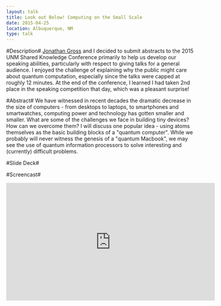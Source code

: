 ```yaml
---
layout: talk
title: Look out Below! Computing on the Small Scale
date: 2015-04-25
location: Albuquerque, NM
type: talk
---
```


#Description#
[Jonathan Gross](http://www.unm.edu/~jagross) and I decided to submit abstracts to the 2015 UNM Shared Knowledge Conference primarily to help us develop our speaking abilities, particularly with respect to giving talks for a general audience. I enjoyed the challenge of explaining why the public might care about quantum computation, especially since the talks were capped at roughly 12 minutes. At the end of the conference, I learned I had taken 2nd place in the speaking competition that day, which was a pleasant surprise!

#Abstract#
We have witnessed in recent decades the dramatic decrease in the size of computers - from desktops to laptops, to smartphones and smartwatches, computing power and technology has gotten smaller and smaller. What are some of the challenges we face in building tiny devices? How can we overcome them?  I will discuss one popular idea - using atoms themselves as the basic building blocks of a "quantum computer". While we probably will never witness the genesis of a "quantum Macbook", we may see the use of quantum information processors to solve interesting and (currently) difficult problems.

#Slide Deck#
<script async class="speakerdeck-embed" data-id="44240ef478e444a68d373409a70e2b93" data-ratio="1.33333333333333" src="//speakerdeck.com/assets/embed.js"></script>

#Screencast#
<iframe width="560" height="315" src="https://www.youtube.com/embed/72eUtvNhmyU" frameborder="0" allowfullscreen></iframe>